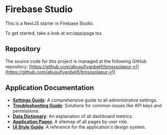 

# Firebase Studio

This is a NextJS starter in Firebase Studio.

To get started, take a look at src/app/page.tsx.

## Repository

The source code for this project is managed at the following GitHub repository:
[https://github.com/abusufiyanbelif/bmsssolapur-v1](https://github.com/abusufiyanbelif/bmsssolapur-v1)

## Application Documentation

- **[Settings Guide](./docs/SETTINGS_GUIDE.md)**: A comprehensive guide to all administrative settings.
- **[Troubleshooting Guide](./docs/TROUBLESHOOTING.md)**: Solutions for common issues like API keys and permissions.
- **[Data Dictionary](./docs/DATA_DICTIONARY.md)**: An explanation of all dashboard metrics.
- **[Application Pages](./docs/APP_PAGES.md)**: A sitemap of all pages by user role.
- **[UI Style Guide](./docs/UI_STYLE_GUIDE.md)**: A reference for the application's design system.
